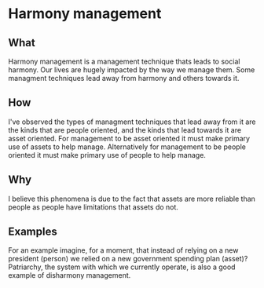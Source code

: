 # Harmony management

## What 
Harmony management is a management technique thats leads to social harmony.
Our lives are hugely impacted by the way we manage them. Some managment techniques lead away from harmony and others towards it.

## How 
I've observed the types of managment techniques that lead away from it are the kinds that are people oriented, and the kinds that lead towards it are asset oriented. 
For management to be asset oriented it must make primary use of assets to help manage. Alternatively for management to be people oriented it must make primary use of people to help manage. 

## Why
I believe this phenomena is due to the fact that assets are more reliable than people as people have limitations that assets do not. 

## Examples
For an example imagine, for a moment, that instead of relying on a new president (person) we relied on a new government spending plan (asset)? Patriarchy, the system with which we currently operate, is also a good example of disharmony management.
